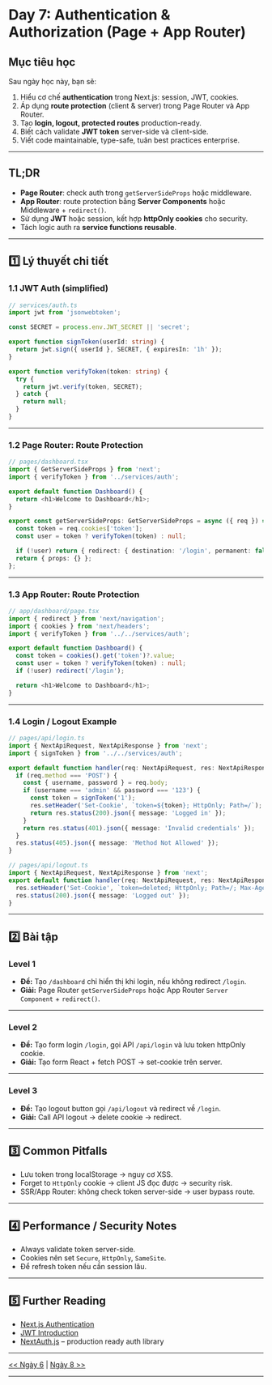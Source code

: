 # Day 7: Authentication & Authorization (Page + App Router)

## Mục tiêu học

Sau ngày học này, bạn sẽ:

1. Hiểu cơ chế **authentication** trong Next.js: session, JWT, cookies.
2. Áp dụng **route protection** (client & server) trong Page Router và App Router.
3. Tạo **login, logout, protected routes** production-ready.
4. Biết cách validate **JWT token** server-side và client-side.
5. Viết code maintainable, type-safe, tuân best practices enterprise.

---

## TL;DR

* **Page Router**: check auth trong `getServerSideProps` hoặc middleware.
* **App Router**: route protection bằng **Server Components** hoặc Middleware + `redirect()`.
* Sử dụng **JWT** hoặc session, kết hợp **httpOnly cookies** cho security.
* Tách logic auth ra **service functions reusable**.

---

## 1️⃣ Lý thuyết chi tiết

### 1.1 JWT Auth (simplified)

```ts
// services/auth.ts
import jwt from 'jsonwebtoken';

const SECRET = process.env.JWT_SECRET || 'secret';

export function signToken(userId: string) {
  return jwt.sign({ userId }, SECRET, { expiresIn: '1h' });
}

export function verifyToken(token: string) {
  try {
    return jwt.verify(token, SECRET);
  } catch {
    return null;
  }
}
```

---

### 1.2 Page Router: Route Protection

```ts
// pages/dashboard.tsx
import { GetServerSideProps } from 'next';
import { verifyToken } from '../services/auth';

export default function Dashboard() {
  return <h1>Welcome to Dashboard</h1>;
}

export const getServerSideProps: GetServerSideProps = async ({ req }) => {
  const token = req.cookies['token'];
  const user = token ? verifyToken(token) : null;

  if (!user) return { redirect: { destination: '/login', permanent: false } };
  return { props: {} };
};
```

---

### 1.3 App Router: Route Protection

```ts
// app/dashboard/page.tsx
import { redirect } from 'next/navigation';
import { cookies } from 'next/headers';
import { verifyToken } from '../../services/auth';

export default function Dashboard() {
  const token = cookies().get('token')?.value;
  const user = token ? verifyToken(token) : null;
  if (!user) redirect('/login');

  return <h1>Welcome to Dashboard</h1>;
}
```

---

### 1.4 Login / Logout Example

```ts
// pages/api/login.ts
import { NextApiRequest, NextApiResponse } from 'next';
import { signToken } from '../../services/auth';

export default function handler(req: NextApiRequest, res: NextApiResponse) {
  if (req.method === 'POST') {
    const { username, password } = req.body;
    if (username === 'admin' && password === '123') {
      const token = signToken('1');
      res.setHeader('Set-Cookie', `token=${token}; HttpOnly; Path=/`);
      return res.status(200).json({ message: 'Logged in' });
    }
    return res.status(401).json({ message: 'Invalid credentials' });
  }
  res.status(405).json({ message: 'Method Not Allowed' });
}
```

```ts
// pages/api/logout.ts
import { NextApiRequest, NextApiResponse } from 'next';
export default function handler(req: NextApiRequest, res: NextApiResponse) {
  res.setHeader('Set-Cookie', `token=deleted; HttpOnly; Path=/; Max-Age=0`);
  res.status(200).json({ message: 'Logged out' });
}
```

---

## 2️⃣ Bài tập

### Level 1

* **Đề:** Tạo `/dashboard` chỉ hiển thị khi login, nếu không redirect `/login`.
* **Giải:** Page Router `getServerSideProps` hoặc App Router `Server Component` + `redirect()`.

---

### Level 2

* **Đề:** Tạo form login `/login`, gọi API `/api/login` và lưu token httpOnly cookie.
* **Giải:** Tạo form React + fetch POST → set-cookie trên server.

---

### Level 3

* **Đề:** Tạo logout button gọi `/api/logout` và redirect về `/login`.
* **Giải:** Call API logout → delete cookie → redirect.

---

## 3️⃣ Common Pitfalls

* Lưu token trong localStorage → nguy cơ XSS.
* Forget to `HttpOnly` cookie → client JS đọc được → security risk.
* SSR/App Router: không check token server-side → user bypass route.

---

## 4️⃣ Performance / Security Notes

* Always validate token server-side.
* Cookies nên set `Secure`, `HttpOnly`, `SameSite`.
* Để refresh token nếu cần session lâu.

---

## 5️⃣ Further Reading

* [Next.js Authentication](https://nextjs.org/docs/authentication)
* [JWT Introduction](https://jwt.io/introduction)
* [NextAuth.js](https://next-auth.js.org/) – production ready auth library

---

[<< Ngày 6](./Day06.md) | [Ngày 8 >>](./Day08.md)

---
